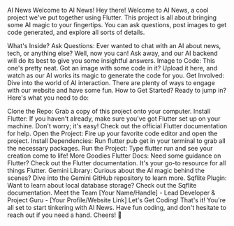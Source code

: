 AI News
Welcome to AI News!
Hey there! Welcome to AI News, a cool project we've put together using Flutter. This project is all about bringing some AI magic to your fingertips. You can ask questions, post images to get code generated, and explore all sorts of details.

What's Inside?
Ask Questions: Ever wanted to chat with an AI about news, tech, or anything else? Well, now you can! Ask away, and our AI backend will do its best to give you some insightful answers.
Image to Code: This one's pretty neat. Got an image with some code in it? Upload it here, and watch as our AI works its magic to generate the code for you.
Get Involved: Dive into the world of AI interaction. There are plenty of ways to engage with our website and have some fun.
How to Get Started?
Ready to jump in? Here's what you need to do:

Clone the Repo: Grab a copy of this project onto your computer.
Install Flutter: If you haven't already, make sure you've got Flutter set up on your machine. Don't worry; it's easy! Check out the official Flutter documentation for help.
Open the Project: Fire up your favorite code editor and open the project.
Install Dependencies: Run flutter pub get in your terminal to grab all the necessary packages.
Run the Project: Type flutter run and see your creation come to life!
More Goodies
Flutter Docs: Need some guidance on Flutter? Check out the Flutter documentation. It's your go-to resource for all things Flutter.
Gemini Library: Curious about the AI magic behind the scenes? Dive into the Gemini GitHub repository to learn more.
Sqflite Plugin: Want to learn about local database storage? Check out the Sqflite documentation.
Meet the Team
[Your Name/Handle] - Lead Developer & Project Guru - [Your Profile/Website Link]
Let's Get Coding!
That's it! You're all set to start tinkering with AI News. Have fun coding, and don't hesitate to reach out if you need a hand. Cheers! 🚀